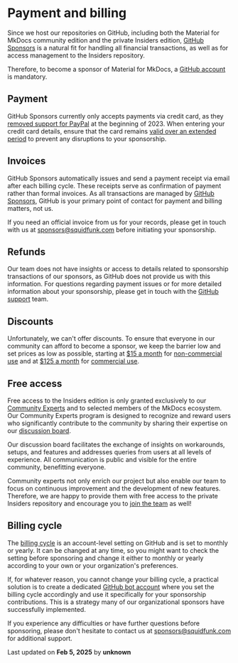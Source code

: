 # Payment and billing

Since we host our repositories on GitHub, including both the Material for MkDocs
community edition and the private Insiders edition, [GitHub Sponsors] is a
natural fit for handling all financial transactions, as well as for access
management to the Insiders repository.

Therefore, to become a sponsor of Material for MkDocs, a [GitHub account] is mandatory.

  [GitHub Sponsors]: https://github.com/sponsors
  [GitHub account]: https://docs.github.com/en/get-started/start-your-journey/creating-an-account-on-github

## Payment

GitHub Sponsors currently only accepts payments via credit card, as they
[removed support for PayPal] at the beginning of 2023. When
entering your credit card details, ensure that the card remains [valid over an
extended period] to prevent any disruptions to your sponsorship.

  [valid over an extended period]: runtime-and-cancellation.md#automatic-cancellation
  [removed support for PayPal]: https://github.blog/changelog/2023-01-23-github-sponsors-will-stop-supporting-paypal/

## Invoices

GitHub Sponsors automatically issues and send a payment receipt via email after
each billing cycle. These receipts serve as confirmation of payment rather than
formal invoices. As all transactions are managed by [GitHub Sponsors], GitHub is
your primary point of contact for payment and billing matters, not us.

If you need an official invoice from us for your records, please get in touch
with us at sponsors@squidfunk.com before initiating your sponsorship.

## Refunds

Our team does not have insights or access to details related to sponsorship
transactions of our sponsors, as GitHub does not provide us with this
information. For questions regarding payment issues or for more detailed
information about your sponsorship, please get in touch with the [GitHub
support] team.

  [GitHub support]: https://support.github.com/

## Discounts

Unfortunately, we can't offer discounts. To ensure that everyone in our
community can afford to become a sponsor, we keep the barrier low and set
prices as low as possible, starting at [\$15 a month][15] for
[non-commercial use] and at [\$125 a month][125] for [commercial use].

  [15]: https://github.com/sponsors/squidfunk/sponsorships?tier_id=210638
  [125]: https://github.com/sponsors/squidfunk/sponsorships?tier_id=210643
  [non-commercial use]: sponsoring-tiers.md/#non-commercial-use
  [commercial use]: sponsoring-tiers.md/#commercial-use

## Free access

Free access to the Insiders edition is only granted exclusively to our [Community
Experts] and to selected members of the MkDocs ecosystem. Our Community Experts
program is designed to recognize and reward users who significantly contribute
to the community by sharing their expertise on our [discussion board].

Our discussion board facilitates the exchange of insights on workarounds, setups,
and features and addresses queries from users at all levels of experience. All
communication is public and visible for the entire community, benefitting
everyone.

Community experts not only enrich our project but also enable our team to focus
on continuous improvement and the development of new features. Therefore, we are
happy to provide them with free access to the private Insiders repository and
encourage you to [join the team] as well!

  [community experts]: community-experts-program/index.md
  [discussion board]: https://github.com/squidfunk/mkdocs-material/discussions
  [join the team]: community-experts-program/index.md/#ready-to-get-started

## Billing cycle

The [billing cycle] is an account-level setting on GitHub and is set to monthly
or yearly. It can be changed at any time, so you might want to check the setting
before sponsoring and change it either to monthly or yearly according to your
own or your organization's preferences.

If, for whatever reason, you cannot change your billing cycle, a practical
solution is to create a dedicated [GitHub bot account] where you set the billing
cycle accordingly and use it specifically for your sponsorship contributions.
This is a strategy many of our organizational sponsors have successfully
implemented.

If you experience any difficulties or have further questions before sponsoring,
please don't hesitate to contact us at sponsors@squidfunk.com for additional
support.

  [billing cycle]: https://docs.github.com/en/github/setting-up-and-managing-billing-and-payments-on-github/changing-the-duration-of-your-billing-cycle
  [GitHub bot account]: https://docs.github.com/en/get-started/start-your-journey/creating-an-account-on-github




<div class="last-updated">Last updated on <strong>Feb 5, 2025</strong> by <strong>unknown</strong></div>
